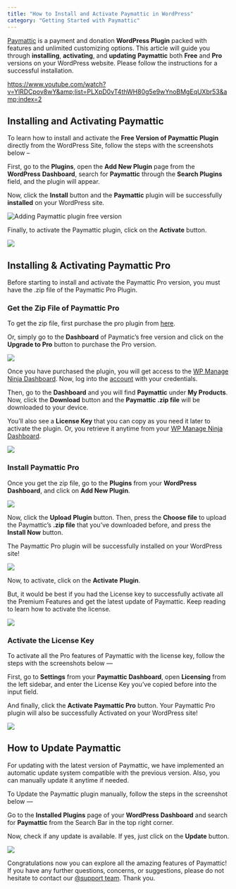 ```yaml
---
title: "How to Install and Activate Paymattic in WordPress"
category: "Getting Started with Paymattic"
---
```

[Paymattic](https://paymattic.com/) is a payment and donation **WordPress Plugin** packed with features and unlimited customizing options. This article will guide you through **installing**, **activating**, and **updating** **Paymattic** both **Free** and **Pro** versions on your WordPress website. Please follow the instructions for a successful installation.

https://www.youtube.com/watch?v=YlRDCpov8wY&amp;list=PLXpD0vT4thWH80g5e9wYnoBMgEqUXbr53&amp;index=2 

## Installing and Activating Paymattic 

To learn how to install and activate the **Free Version of Paymattic Plugin** directly from the WordPress Site, follow the steps with the screenshots below –

First, go to the **Plugins**, open the **Add New Plugin** page from the **WordPress** **Dashboard**, search for **Paymattic** through the **Search Plugins** field, and the plugin will appear.

Now, click the **Install** button and the **Paymattic** plugin will be successfully **installed** on your WordPress site.

![Adding Paymattic plugin free version](/Adding-Paymattic-plugin-directly-from-WordPress-scaled.webp)

Finally, to activate the Paymattic plugin, click on the **Activate** button.

![](/images/getting-started-with-paymattic/how-to-install-and-activate-paymattic-in-wordpress/Activate-button-scaled.webp)

## Installing &amp; Activating Paymattic Pro 

Before starting to install and activate the Paymattic Pro version, you must have the .zip file of the Paymattic Pro Plugin.

### Get the Zip File of Paymattic Pro 

To get the zip file, first purchase the pro plugin from [here](https://paymattic.com/pricing/).

Or, simply go to the **Dashboard** of Paymatic’s free version and click on the **Upgrade to Pro** button to purchase the Pro version.

![](/images/getting-started-with-paymattic/how-to-install-and-activate-paymattic-in-wordpress/Upgrade-to-Pro-button-scaled.webp)

Once you have purchased the plugin, you will get access to the [WP Manage Ninja Dashboard](https://wpmanageninja.com/). Now, log into the [account](https://wpmanageninja.com/account/dashboard/) with your credentials.

Then, go to the **Dashboard** and you will find **Paymattic** under **My Products**.
Now, click the **Download** button and the **Paymattic .zip file** will be downloaded to your device.

You’ll also see a **License Key** that you can copy as you need it later to activate the plugin.
Or, you retrieve it anytime from your [WP Manage Ninja Dashboard](https://wpmanageninja.com/).

![](/images/getting-started-with-paymattic/how-to-install-and-activate-paymattic-in-wordpress/Get-the-Zip-file-and-license-key.webp)

### Install Paymattic Pro

Once you get the zip file, go to the **Plugins** from your **WordPress Dashboard**, and click on **Add New Plugin**.

![](/images/getting-started-with-paymattic/how-to-install-and-activate-paymattic-in-wordpress/Add-New-Plugin-button-from-Plugins-page-scaled.webp)

Now, click the **Upload** **Plugin** button. Then, press the **Choose file** to upload the Paymattic’s **.zip file** that you’ve downloaded before, and press the **Install Now** button.

The Paymattic Pro plugin will be successfully installed on your WordPress site!

![](/images/getting-started-with-paymattic/how-to-install-and-activate-paymattic-in-wordpress/Upload-plugin-choose-file-install-now-scaled.webp)

Now, to activate, click on the **Activate** **Plugin**.

But, it would be best if you had the License key to successfully activate all the Premium Features and get the latest update of Paymattic. Keep reading to learn how to activate the license.

![](/images/getting-started-with-paymattic/how-to-install-and-activate-paymattic-in-wordpress/Activate-Plugin-button.webp)

### Activate the License Key

To activate all the Pro features of Paymattic with the license key, follow the steps with the screenshots below —

First, go to **Settings** from your **Paymattic Dashboard**, open **Licensing** from the left sidebar, and enter the License Key you’ve copied before into the input field.

And finally, click the **Activate Paymattic Pro** button. Your Paymattic Pro plugin will also be successfully Activated on your WordPress site!

![](/images/getting-started-with-paymattic/how-to-install-and-activate-paymattic-in-wordpress/Activate-License-Key-scaled.webp)

## How to Update Paymattic

For updating with the latest version of Paymattic, we have implemented an automatic update system compatible with the previous version. Also, you can manually update it anytime if needed.

To Update the Paymattic plugin manually, follow the steps in the screenshot below —

Go to the **Installed Plugins** page of your **WordPress Dashboard** and search for **Paymattic** from the Search Bar in the top right corner.

Now, check if any update is available. If yes, just click on the **Update** button.

![](/images/getting-started-with-paymattic/how-to-install-and-activate-paymattic-in-wordpress/Update-option-of-Paymattic-scaled.webp)

Congratulations now you can explore all the amazing features of Paymattic!
If you have any further questions, concerns, or suggestions, please do not hesitate to contact our [@support team](https://wpmanageninja.com/support-tickets/?utm_source=wpmn&utm_medium=home&utm_campaign=site#/). Thank you.
